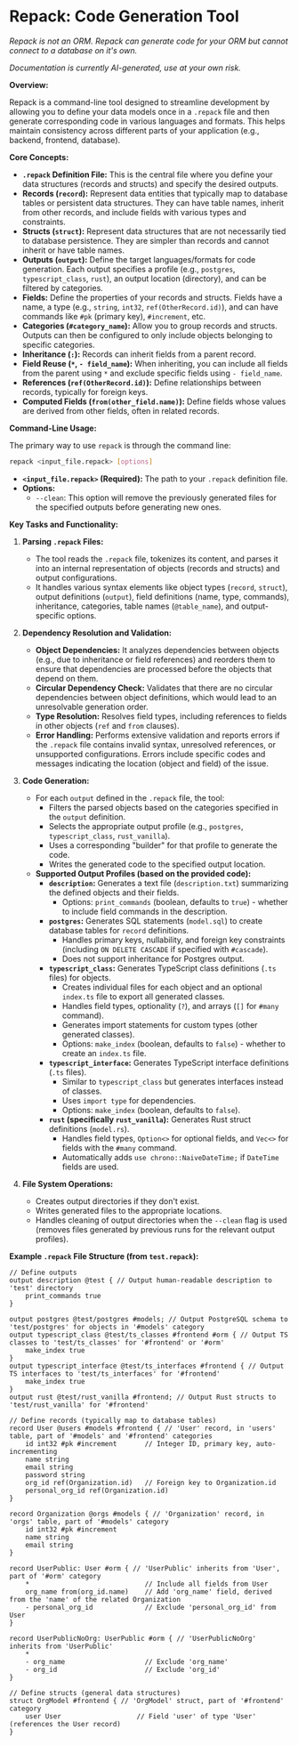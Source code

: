# Repack: Code Generation Tool

*Repack is not an ORM. Repack can generate code for your ORM but cannot connect to a database on it's own.*

*Documentation is currently AI-generated, use at your own risk.*

**Overview:**

Repack is a command-line tool designed to streamline development by allowing you to define your data models once in a `.repack` file and then generate corresponding code in various languages and formats. This helps maintain consistency across different parts of your application (e.g., backend, frontend, database).

**Core Concepts:**

*   **`.repack` Definition File:** This is the central file where you define your data structures (records and structs) and specify the desired outputs.
*   **Records (`record`):** Represent data entities that typically map to database tables or persistent data structures. They can have table names, inherit from other records, and include fields with various types and constraints.
*   **Structs (`struct`):** Represent data structures that are not necessarily tied to database persistence. They are simpler than records and cannot inherit or have table names.
*   **Outputs (`output`):** Define the target languages/formats for code generation. Each output specifies a profile (e.g., `postgres`, `typescript_class`, `rust`), an output location (directory), and can be filtered by categories.
*   **Fields:** Define the properties of your records and structs. Fields have a name, a type (e.g., `string`, `int32`, `ref(OtherRecord.id)`), and can have commands like `#pk` (primary key), `#increment`, etc.
*   **Categories (`#category_name`):** Allow you to group records and structs. Outputs can then be configured to only include objects belonging to specific categories.
*   **Inheritance (`:`):** Records can inherit fields from a parent record.
*   **Field Reuse (`*`, `- field_name`):** When inheriting, you can include all fields from the parent using `*` and exclude specific fields using `- field_name`.
*   **References (`ref(OtherRecord.id)`):** Define relationships between records, typically for foreign keys.
*   **Computed Fields (`from(other_field.name)`):** Define fields whose values are derived from other fields, often in related records.

**Command-Line Usage:**

The primary way to use `repack` is through the command line:

```bash
repack <input_file.repack> [options]
```

*   **`<input_file.repack>` (Required):** The path to your `.repack` definition file.
*   **Options:**
    *   `--clean`: This option will remove the previously generated files for the specified outputs before generating new ones.

**Key Tasks and Functionality:**

1.  **Parsing `.repack` Files:**
    *   The tool reads the `.repack` file, tokenizes its content, and parses it into an internal representation of objects (records and structs) and output configurations.
    *   It handles various syntax elements like object types (`record`, `struct`), output definitions (`output`), field definitions (name, type, commands), inheritance, categories, table names (`@table_name`), and output-specific options.

2.  **Dependency Resolution and Validation:**
    *   **Object Dependencies:** It analyzes dependencies between objects (e.g., due to inheritance or field references) and reorders them to ensure that dependencies are processed before the objects that depend on them.
    *   **Circular Dependency Check:** Validates that there are no circular dependencies between object definitions, which would lead to an unresolvable generation order.
    *   **Type Resolution:** Resolves field types, including references to fields in other objects (`ref` and `from` clauses).
    *   **Error Handling:** Performs extensive validation and reports errors if the `.repack` file contains invalid syntax, unresolved references, or unsupported configurations. Errors include specific codes and messages indicating the location (object and field) of the issue.

3.  **Code Generation:**
    *   For each `output` defined in the `.repack` file, the tool:
        *   Filters the parsed objects based on the categories specified in the `output` definition.
        *   Selects the appropriate output profile (e.g., `postgres`, `typescript_class`, `rust_vanilla`).
        *   Uses a corresponding "builder" for that profile to generate the code.
        *   Writes the generated code to the specified output location.
    *   **Supported Output Profiles (based on the provided code):**
        *   **`description`:** Generates a text file (`description.txt`) summarizing the defined objects and their fields.
            *   Options: `print_commands` (boolean, defaults to `true`) - whether to include field commands in the description.
        *   **`postgres`:** Generates SQL statements (`model.sql`) to create database tables for `record` definitions.
            *   Handles primary keys, nullability, and foreign key constraints (including `ON DELETE CASCADE` if specified with `#cascade`).
            *   Does not support inheritance for Postgres output.
        *   **`typescript_class`:** Generates TypeScript class definitions (`.ts` files) for objects.
            *   Creates individual files for each object and an optional `index.ts` file to export all generated classes.
            *   Handles field types, optionality (`?`), and arrays (`[]` for `#many` command).
            *   Generates import statements for custom types (other generated classes).
            *   Options: `make_index` (boolean, defaults to `false`) - whether to create an `index.ts` file.
        *   **`typescript_interface`:** Generates TypeScript interface definitions (`.ts` files).
            *   Similar to `typescript_class` but generates interfaces instead of classes.
            *   Uses `import type` for dependencies.
            *   Options: `make_index` (boolean, defaults to `false`).
        *   **`rust` (specifically `rust_vanilla`):** Generates Rust struct definitions (`model.rs`).
            *   Handles field types, `Option<>` for optional fields, and `Vec<>` for fields with the `#many` command.
            *   Automatically adds `use chrono::NaiveDateTime;` if `DateTime` fields are used.

4.  **File System Operations:**
    *   Creates output directories if they don't exist.
    *   Writes generated files to the appropriate locations.
    *   Handles cleaning of output directories when the `--clean` flag is used (removes files generated by previous runs for the relevant output profiles).

**Example `.repack` File Structure (from `test.repack`):**

```repack
// Define outputs
output description @test { // Output human-readable description to 'test' directory
	print_commands true
}

output postgres @test/postgres #models; // Output PostgreSQL schema to 'test/postgres' for objects in '#models' category
output typescript_class @test/ts_classes #frontend #orm { // Output TS classes to 'test/ts_classes' for '#frontend' or '#orm'
	make_index true
}
output typescript_interface @test/ts_interfaces #frontend { // Output TS interfaces to 'test/ts_interfaces' for '#frontend'
	make_index true
}
output rust @test/rust_vanilla #frontend; // Output Rust structs to 'test/rust_vanilla' for '#frontend'

// Define records (typically map to database tables)
record User @users #models #frontend { // 'User' record, in 'users' table, part of '#models' and '#frontend' categories
	id int32 #pk #increment       // Integer ID, primary key, auto-incrementing
	name string
	email string
	password string
	org_id ref(Organization.id)   // Foreign key to Organization.id
	personal_org_id ref(Organization.id)
}

record Organization @orgs #models { // 'Organization' record, in 'orgs' table, part of '#models' category
	id int32 #pk #increment
	name string
	email string
}

record UserPublic: User #orm { // 'UserPublic' inherits from 'User', part of '#orm' category
	*                             // Include all fields from User
	org_name from(org_id.name)    // Add 'org_name' field, derived from the 'name' of the related Organization
	- personal_org_id             // Exclude 'personal_org_id' from User
}

record UserPublicNoOrg: UserPublic #orm { // 'UserPublicNoOrg' inherits from 'UserPublic'
	*
	- org_name                    // Exclude 'org_name'
	- org_id                      // Exclude 'org_id'
}

// Define structs (general data structures)
struct OrgModel #frontend { // 'OrgModel' struct, part of '#frontend' category
	user User                   // Field 'user' of type 'User' (references the User record)
}

